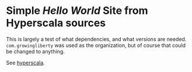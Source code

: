 # Simple _Hello World_ Site from Hyperscala sources

This is largely a test of what dependencies, and what versions are needed.  
`com.growingliberty` was used as the organization, but of course that could be 
changed to anything. 

See [hyperscala](https://github.com/darkfrog26/hyperscala).
